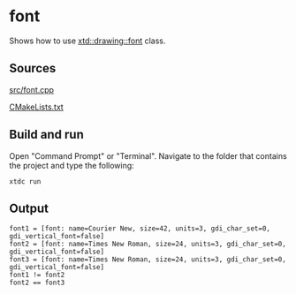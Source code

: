 # font

Shows how to use [xtd::drawing::font](https://gammasoft71.github.io/xtd/reference_guides/latest/classxtd_1_1drawing_1_1font.html) class.

## Sources

[src/font.cpp](src/font.cpp)

[CMakeLists.txt](CMakeLists.txt)

## Build and run

Open "Command Prompt" or "Terminal". Navigate to the folder that contains the project and type the following:

```shell
xtdc run
```

## Output

```
font1 = [font: name=Courier New, size=42, units=3, gdi_char_set=0, gdi_vertical_font=false]
font2 = [font: name=Times New Roman, size=24, units=3, gdi_char_set=0, gdi_vertical_font=false]
font3 = [font: name=Times New Roman, size=24, units=3, gdi_char_set=0, gdi_vertical_font=false]
font1 != font2
font2 == font3
```
